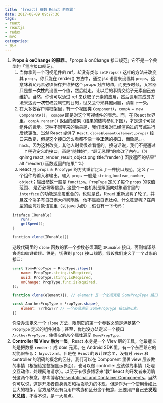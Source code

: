 ```yaml
---
title: '[react] 细数 React 的原罪'
date: 2017-08-09 09:27:36
tags:
- react
- reactjs
- redux
- mvc
categories:
- 技术
---
```


1. **Props & onChange 的原罪** 。「props & onChange 接口规范」它不是一个典型的「程序接口规范」。
    1. 当你拿到一个可视组件的 ref，却没有类似 `setProps()` 这样的方法来改变其 `props`，你只能在 render() 方法中，通过 jsx 语言来设置其 `props`。这意味着父元素必须保存并维护这个 props 对应的值，而更多时候，父容器只是想**一次性**的设置一个值，然后就走，让以后的事情交给子元素自己去维护。当然，你也可以通过 ref 来获取子元素的应用，然后调用其成员方法来达到**一次性**改变属性的目的，但又会带来其他问题，请看下一条。
    2. 在大多数客户端框架里，有一个视图类 `ComponentA`，`compA = new ComponentA()`， `compoA` 即是对这个可视组件的表示。而，在 React 世界里，`compA.render()` 返回的结果（结果的结构参见下图），才是这个可视组件的表示。这种不同带来的后果是，我们很难对已经渲染过的节点进行后续更改。当然 React 提供了 `React.cloneElement(element,props)` 接口来改变，但是这个接口怎么看都不像一种**正派**的接口，而像是。。。`hack`。因为这种改变，其他人时候很难看懂的。换句话说，我们不是通过一个明确定义的接口，而是“随性的”，“肆无忌惮”的修改了内存。{% qnimg react_render_result_object.png title:"render() 函数返回的结果" alt:"render() 函数返回的结果" %}
    3. React 用 `props & PropType` 的方式重新定义了一种接口规范，定义了一个组件的输入和输出。输入 `props` 一般是 `string`, `boolean`, `number`, `object`；输出参数一般是 `function`。`PropType` 定义了每个 `props` 的取值范围、 是否必填等信息。这整个一套机制是跟面向对象语言里的 `interface` 的功能是高度重合的，也就是说，React 重新发明了轮子。并且这个轮子有自己很大的局限性：他不是能自表达的。什么意思呢？在典型的面向对象语言里（以 java 为例）, 假设有一下代码：
    ```java
    inteface IRunable{
        run();
        getSpeed();
    }

    function clone(IRunable){}
    ```
    这段代码里的 `clone` 函数的第一个参数必须满足 `IRunable` 接口，否则编译器会抛出编译错误。但是，切换到 `props` 接口规范，假设我们定义了一个对象的接口: 
    ```js
    const SomePropType = PropType.shape({
        name: PropType.string.isRequired,
        uuid: PropType.stirng.isRequired,
        onChange: PropType.func.isRequired,
    });

    function clone(element){}. // element 是一个必须满足 SomePropType 接口的元素。
    
    const AnotherPropType = PropType.shape({
        elment: ???how??? // 一个必须满足 SomePropType 接口的元素。
    })
    ```
    你没办法定义一个 `clone` 方法，限制它的第一个参数必须是满足某个 `PropType` 定义的组件对象；甚至，你也没办法定义一个接口 `AnotherPropType`，使得它的某个属性满足 `SomePropType`。
2. **Controller 和 View 融为一谈**。React 本身是一个 View 层的工具，他最擅长的是把数据 `render()` 成 dom 元素。在 Android SDK 里，有一个东西跟它的功能很相似： layout xml。但是在 React 的设计理念里，没有对 view 和 controller 的明确的概念的区分。我们可以在 Component 里做 view 层该做的事情（根据给定数据显示界面），也可以做 controller 应该做的事情（处理交互动作、处理网络请求）。以至于有很多博客来“教” React 的开发者来明确分这两个概念，参考博客[Presentational and Container Components](https://medium.com/@dan_abramov/smart-and-dumb-components-7ca2f9a7c7d0)。当然你可以说，这是开发者自身素质和抽象能力的体现，但是作为一个使用量如此巨大的框架，官方居然没有为用户构造和区分这个概念，还要用户自己去**发现和总结**，不得不说，是一大黑点。
